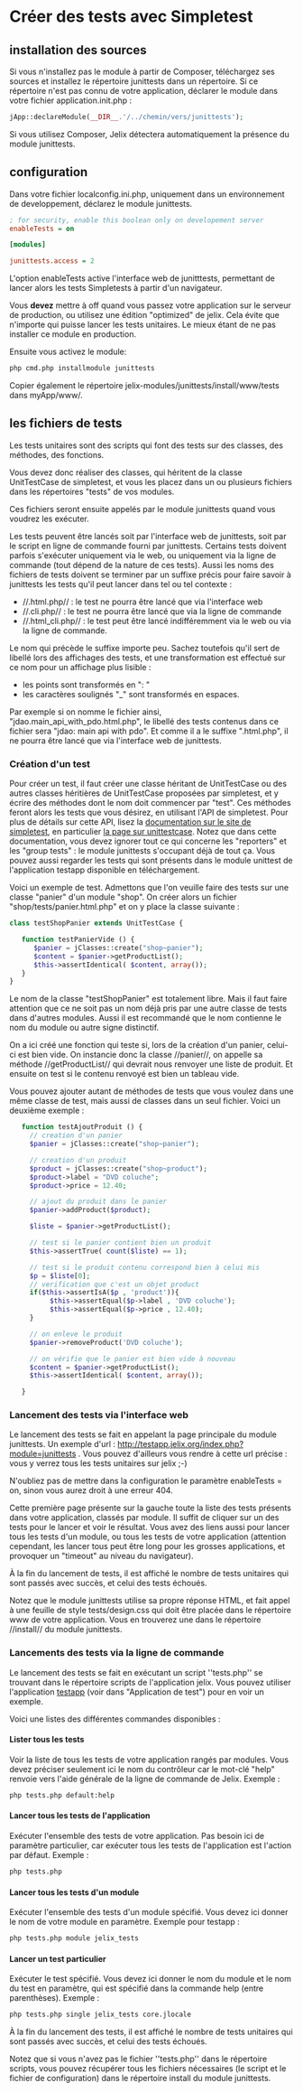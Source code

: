 # Créer des tests avec Simpletest


## installation des sources

Si vous n'installez pas le module à partir de Composer, téléchargez ses sources et
installez le répertoire junittests dans un répertoire. Si ce répertoire n'est pas
connu de votre application, déclarer le module dans votre fichier application.init.php :

```php
jApp::declareModule(__DIR__.'/../chemin/vers/junittests');
```

Si vous utilisez Composer, Jelix détectera automatiquement la présence du module
junittests.


## configuration

Dans votre fichier localconfig.ini.php, uniquement dans un environnement de developpement,
déclarez le module junittests.

```ini
; for security, enable this boolean only on developement server
enableTests = on

[modules]

junittests.access = 2
```

L'option enableTests active l'interface web de junitttests, permettant de lancer alors
les tests Simpletests à partir d'un navigateur.

Vous **devez** mettre à off quand vous passez votre application sur le serveur
de production, ou utilisez une édition "optimized" de jelix. Cela évite que
n'importe qui puisse lancer les tests unitaires. Le mieux étant de ne pas installer
ce module en production.

Ensuite vous activez le module:

```bash
php cmd.php installmodule junittests
```

Copier également le répertoire jelix-modules/junittests/install/www/tests dans myApp/www/.


## les fichiers de tests

Les tests unitaires sont des scripts qui font des tests sur des classes, des
méthodes, des fonctions.

Vous devez donc réaliser des classes, qui héritent de la classe UnitTestCase de
simpletest, et vous les placez dans un ou plusieurs fichiers dans les répertoires "tests"
de vos modules.

Ces fichiers seront ensuite appelés par le module junittests quand vous voudrez
les exécuter.

Les tests peuvent être lancés soit par l'interface web de junittests, soit par
le script en ligne de commande fourni par junittests. Certains tests doivent
parfois s'exécuter uniquement via le web, ou uniquement via la ligne de commande
(tout dépend de la nature de ces tests). Aussi les noms des fichiers de tests
doivent se terminer par un suffixe précis pour faire savoir à junittests les
tests qu'il peut lancer dans tel ou tel contexte :

* //.html.php// : le test ne pourra être lancé que via l'interface web
* //.cli.php// : le test ne pourra être lancé que via la ligne de commande
* //.html_cli.php// : le test peut être lancé indifféremment via le web ou via la ligne de commande.

Le nom qui précède le suffixe importe peu. Sachez toutefois qu'il sert de
libellé lors des affichages des tests, et une transformation est effectué sur ce
nom pour un affichage plus lisible :

* les points sont transformés en ": "
* les caractères soulignés "_" sont transformés en espaces.

Par exemple si on nomme le fichier ainsi, "jdao.main_api_with_pdo.html.php", le
libellé des tests contenus dans ce fichier sera "jdao: main api with pdo". Et
comme il a le suffixe ".html.php", il ne pourra être lancé que via l'interface
web de junittests.


### Création d'un test

Pour créer un test, il faut créer une classe héritant de UnitTestCase ou des
autres classes héritières de UnitTestCase proposées par simpletest, et y écrire
des méthodes dont le nom doit commencer par "test". Ces méthodes feront alors
les tests que vous désirez, en utilisant l'API de simpletest. Pour plus de
détails sur cette API, lisez la [documentation sur le site de simpletest](http://simpletest.org/fr/),
en particulier [la page sur unittestcase](http://simpletest.org/fr/unit_test_documentation.html).
Notez que dans cette documentation, vous devez ignorer tout ce
qui concerne les "reporters" et les "group tests" : le module junittests
s'occupant déjà de tout ça. Vous pouvez aussi regarder les tests qui sont
présents dans le module unittest de l'application testapp disponible en
téléchargement.

Voici un exemple de test. Admettons que l'on veuille faire des tests sur une
classe "panier" d'un module "shop". On créer alors un fichier
"shop/tests/panier.html.php" et on y place la classe suivante :

```php
class testShopPanier extends UnitTestCase {

   function testPanierVide () {
      $panier = jClasses::create("shop~panier");
      $content = $panier->getProductList();
      $this->assertIdentical( $content, array());
   }
}
```

Le nom de la classe "testShopPanier" est totalement libre. Mais il faut faire
attention que ce ne soit pas un nom déjà pris par une autre classe de tests dans
d'autres modules. Aussi il est recommandé que le nom contienne le nom du module
ou autre signe distinctif.

On a ici créé une fonction qui teste si, lors de la création d'un panier,
celui-ci est bien vide. On instancie donc la classe //panier//, on appelle sa
méthode //getProductList// qui devrait nous renvoyer une liste de produit. Et
ensuite on test si le contenu renvoyé est bien un tableau vide.

Vous pouvez ajouter autant de méthodes de tests que vous voulez dans une même
classe de test, mais aussi de classes dans un seul fichier. Voici un deuxième
exemple :

```php
   function testAjoutProduit () {
     // creation d'un panier
     $panier = jClasses::create("shop~panier");

     // creation d'un produit
     $product = jClasses::create("shop~product");
     $product->label = "DVD coluche";
     $product->price = 12.40;

     // ajout du produit dans le panier
     $panier->addProduct($product);

     $liste = $panier->getProductList();

     // test si le panier contient bien un produit
     $this->assertTrue( count($liste) == 1);

     // test si le produit contenu correspond bien à celui mis
     $p = $liste[0];
     // verification que c'est un objet product
     if($this->assertIsA($p , 'product')){
          $this->assertEqual($p->label , 'DVD coluche');
          $this->assertEqual($p->price , 12.40);
     }

     // on enleve le produit
     $panier->removeProduct('DVD coluche');

     // on vérifie que le panier est bien vide à nouveau
     $content = $panier->getProductList();
     $this->assertIdentical( $content, array());

   }
```



### Lancement des tests via l'interface web

Le lancement des tests se fait en appelant la page principale du module
junittests. Un exemple d'url :
http://testapp.jelix.org/index.php?module=junittests . Vous pouvez d'ailleurs
vous rendre à cette url précise : vous y verrez tous les tests unitaires sur
jelix ;-)

N'oubliez pas de mettre dans la configuration le paramètre enableTests = on,
sinon vous aurez droit à une erreur 404.

Cette première page présente sur la gauche toute la liste des tests présents
dans votre application, classés par module. Il suffit de cliquer sur un des
tests pour le lancer et voir le résultat. Vous avez des liens aussi pour lancer
tous les tests d'un module, ou tous les tests de votre application (attention
cependant, les lancer tous peut être long pour les grosses applications, et
provoquer un "timeout" au niveau du navigateur).

À la fin du lancement de tests, il est affiché le nombre de tests unitaires qui
sont passés avec succès, et celui des tests échoués.

Notez que le module junittests utilise sa propre réponse HTML, et fait appel à
une feuille de style tests/design.css qui doit être placée dans le répertoire
www de votre application. Vous en trouverez une dans le répertoire //install//
du module junittests.


### Lancements des tests via la ligne de commande

Le lancement des tests se fait en exécutant un script ''tests.php'' se trouvant
dans le répertoire scripts de l'application jelix. Vous pouvez utiliser
l'application [testapp](http://jelix.org/articles/telechargement/stable) (voir
dans "Application de test") pour en voir un exemple.

Voici une listes des différentes commandes disponibles :

#### Lister tous les tests

Voir la liste de tous les tests de votre application rangés par modules. Vous
devez préciser seulement ici le nom du contrôleur car le mot-clé "help" renvoie
vers l'aide générale de la ligne de commande de Jelix. Exemple :

```bash
php tests.php default:help
```

#### Lancer tous les tests de l'application

Exécuter l'ensemble des tests de votre application. Pas besoin ici de paramètre
particulier, car exécuter tous les tests de l'application est l'action par
défaut. Exemple :

```bash
php tests.php
```

#### Lancer tous les tests d'un module

Exécuter l'ensemble des tests d'un module spécifié. Vous devez ici donner le nom
de votre module en paramètre. Exemple pour testapp :

```bash
php tests.php module jelix_tests
```

#### Lancer un test particulier

Exécuter le test spécifié. Vous devez ici donner le nom du module et le nom du
test en paramètre, qui est spécifié dans la commande help (entre parenthèses).
Exemple :

```bash
php tests.php single jelix_tests core.jlocale
```

À la fin du lancement des tests, il est affiché le nombre de tests unitaires qui
sont passés avec succès, et celui des tests échoués.

Notez que si vous n'avez pas le fichier ''tests.php'' dans le répertoire
scripts, vous pouvez récupérer tous les fichiers nécessaires (le script et le
fichier de configuration) dans le répertoire install du module junittests.


